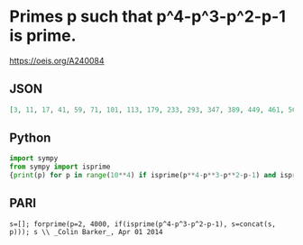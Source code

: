 # Primes p such that p^4\-p^3\-p^2\-p\-1 is prime\.
https://oeis.org/A240084
## JSON
```JSON
[3, 11, 17, 41, 59, 71, 101, 113, 179, 233, 293, 347, 389, 449, 461, 503, 521, 617, 641, 683, 797, 953, 1319, 1439, 1487, 1493, 1823, 1877, 1973, 2087, 2339, 2351, 2633, 2663, 2789, 2801, 2909, 2927, 2957, 2963, 2999, 3011, 3167, 3467, 3527, 3677, 3851, 3881, 3923]
```
## Python
```Python
import sympy
from sympy import isprime
{print(p) for p in range(10**4) if isprime(p**4-p**3-p**2-p-1) and isprime(p)}
```
## PARI
```PARI
s=[]; forprime(p=2, 4000, if(isprime(p^4-p^3-p^2-p-1), s=concat(s, p))); s \\ _Colin Barker_, Apr 01 2014
```
